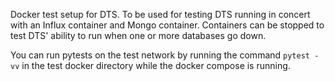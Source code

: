 Docker test setup for DTS. To be used for testing DTS running in concert with an Influx container and Mongo container. Containers can be stopped to test DTS' ability to run when one or more databases go down.

You can run pytests on the test network by running the command `pytest -vv` in the test docker directory while the docker compose is running.